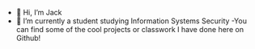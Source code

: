 - 👋 Hi, I’m Jack
- 🌱 I’m currently a student studying Information Systems Security
-You can find some of the cool projects or classwork I have done here on Github!

